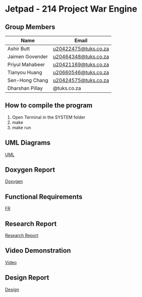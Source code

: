 # Jetpad - 214 Project War Engine

## Group Members

| Name | Email |
| ----------- | ----------- |
| Ashir Butt | u20422475@tuks.co.za |
| Jaimen Govender | u20464348@tuks.co.za |
| Priyul Mahabeer | u20421169@tuks.co.za |
| Tianyou Huang | u20660546@tuks.co.za |
| Sen-Hong Chang | u20424575@tuks.co.za |
| Dharshan Pillay | @tuks.co.za |


## How to compile the program

1. Open Terminal in the SYSTEM folder
2. make
3. make run

## UML Diagrams
[UML](https://drive.google.com/drive/u/0/folders/1q1xhDXgEDhC_AKQPeX5APFAGHb3ucyCv)

## Doxygen Report
[Doxygen](https://drive.google.com/drive/u/0/folders/1NCU2J2Np6GrRXTTFzZMVWMx8WpxPi9mW)

## Functional Requirements
[FR](https://drive.google.com/drive/u/0/folders/1Ayvsvgwcm-OSu_iBR5yNxoG4JlpqNMF0)

## Research Report
[Research Report](https://drive.google.com/drive/u/0/folders/1G2B9yqTDjsBC7ZsMxVPaKy_-MF9n2yAf)

## Video Demonstration
[Video](https://drive.google.com/drive/u/0/folders/1zwu0cwJ5NiCZY4GkjCm1dfxItaCthhxX)

## Design Report
[Design](https://drive.google.com/drive/u/0/folders/1aT9U4q1az_QHCNmY5P7qxhaAOFrv1CAB)
